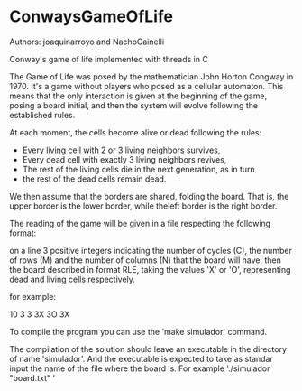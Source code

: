 # ConwaysGameOfLife
Authors: joaquinarroyo and NachoCainelli

Conway's game of life implemented with threads in C

The Game of Life was posed by the mathematician John Horton Congway in 1970. It's a game without players who posed as a cellular automaton. This means that the only interaction is given at the beginning of the game, posing a board initial, and then the system will evolve following the established rules.

At each moment, the cells become alive or dead following the rules:

- Every living cell with 2 or 3 living neighbors survives,
- Every dead cell with exactly 3 living neighbors revives,
- The rest of the living cells die in the next generation, as in turn
- the rest of the dead cells remain dead.

We then assume that the borders are shared, folding the board. That is, the upper border is the lower border, while theleft border is the right border.

The reading of the game will be given in a file respecting the following format:

on a line 3 positive integers indicating the number of cycles (C), the number of rows (M) and the number of columns (N) that the board will have, then the board described in format RLE, taking the values 'X' or 'O', representing dead and living cells respectively.

for example:

10 3 3
3X
3O
3X

To compile the program you can use the 'make simulador' command.

The compilation of the solution should leave an executable in the directory of name 'simulador'. And the executable is expected to take as standar input the name of the file where the board is. For example './simulador "board.txt" '

